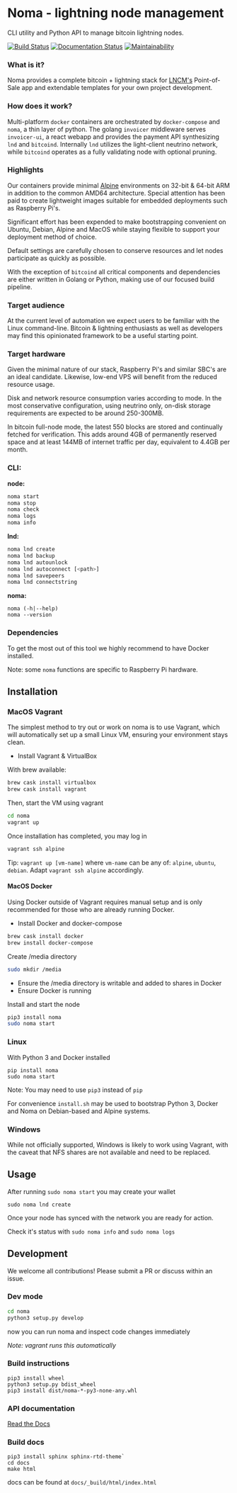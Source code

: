 # Noma - lightning node management

CLI utility and Python API to manage bitcoin lightning nodes.

[![Build Status](https://travis-ci.com/lncm/noma.svg?branch=master)](https://travis-ci.com/lncm/noma)
[![Documentation Status](https://readthedocs.org/projects/noma/badge/?version=latest)](https://noma.readthedocs.io/en/latest/?badge=latest)
[![Maintainability](https://api.codeclimate.com/v1/badges/fd95275314bd4f680140/maintainability)](https://codeclimate.com/github/lncm/noma/maintainability)

### What is it?
Noma provides a complete bitcoin + lightning stack for [LNCM's](https://lncm.io) Point-of-Sale app and extendable templates for your own project development.

### How does it work?
Multi-platform `docker` containers are orchestrated by `docker-compose` and `noma`, a thin layer of python. The golang `invoicer` middleware serves `invoicer-ui`, a react webapp and provides the payment API synthesizing `lnd` and `bitcoind`. Internally `lnd` utilizes the light-client neutrino network, while `bitcoind` operates as a fully validating node with optional pruning.

### Highlights
Our containers provide minimal [Alpine](https://alpinelinux.org) environments on 32-bit & 64-bit ARM in addition to the common AMD64 architecture. Special attention has been paid to create lightweight images suitable for embedded deployments such as Raspberry Pi's.

Significant effort has been expended to make bootstrapping convenient on Ubuntu, Debian, Alpine and MacOS while staying flexible to support your deployment method of choice.

Default settings are carefully chosen to conserve resources and let nodes participate as quickly as possible.

With the exception of `bitcoind` all critical components and dependencies are either written in Golang or Python, making use of our focused build pipeline.

### Target audience

At the current level of automation we expect users to be familiar with the Linux command-line. Bitcoin & lightning enthusiasts as well as developers may find this opinionated framework to be a useful starting point.

### Target hardware

Given the minimal nature of our stack, Raspberry Pi's and similar SBC's are an ideal candidate. Likewise, low-end VPS will benefit from the reduced resource usage.

Disk and network resource consumption varies according to mode. In the most conservative configuration, using neutrino only, on-disk storage requirements are expected to be around 250-300MB.

In bitcoin full-node mode, the latest 550 blocks are stored and continually fetched for verification. This adds around 4GB of permanently reserved space and at least 144MB of internet traffic per day, equivalent to 4.4GB per month.

### CLI:
**node:**
```bash
noma start
noma stop
noma check
noma logs
noma info
```
**lnd:**
```bash
noma lnd create
noma lnd backup
noma lnd autounlock
noma lnd autoconnect [<path>]
noma lnd savepeers
noma lnd connectstring
```
**noma:**
```
noma (-h|--help)
noma --version
```

### Dependencies

To get the most out of this tool we highly recommend to have Docker installed.

Note: some `noma` functions are specific to Raspberry Pi hardware.

## Installation

### MacOS Vagrant

The simplest method to try out or work on noma is to use Vagrant, which will automatically set up a small Linux VM, ensuring your environment stays clean.

* Install Vagrant & VirtualBox

With brew available:
```bash
brew cask install virtualbox
brew cask install vagrant
```
Then, start the VM using vagrant
```bash
cd noma
vagrant up
```

Once installation has completed, you may log in
```bash
vagrant ssh alpine
```

Tip: `vagrant up [vm-name]` where `vm-name` can be any of: `alpine`, `ubuntu`, `debian`. Adapt `vagrant ssh alpine` accordingly.

#### MacOS Docker

Using Docker outside of Vagrant requires manual setup and is only recommended for those who are already running Docker.

- Install Docker and docker-compose
```bash
brew cask install docker
brew install docker-compose
```

Create /media directory
```bash
sudo mkdir /media
```

* Ensure the /media directory is writable and added to shares in Docker
* Ensure Docker is running

Install and start the node
```bash
pip3 install noma
sudo noma start
```

### Linux

With Python 3 and Docker installed

```
pip install noma 
sudo noma start
```
Note: You may need to use `pip3` instead of `pip`

For convenience `install.sh` may be used to bootstrap Python 3, Docker and Noma on Debian-based and Alpine systems.

### Windows

While not officially supported, Windows is likely to work using Vagrant, with the caveat that NFS shares are not available and need to be replaced.

## Usage

After running `sudo noma start` you may create your wallet  

`sudo noma lnd create`

Once your node has synced with the network you are ready for action.

Check it's status with `sudo noma info` and `sudo noma logs`

## Development

We welcome all contributions! Please submit a PR or discuss within an issue.

### Dev mode

```bash
cd noma
python3 setup.py develop
```
now you can run noma and inspect code changes immediately

*Note: vagrant runs this automatically*

### Build instructions

```
pip3 install wheel
python3 setup.py bdist_wheel
pip3 install dist/noma-*-py3-none-any.whl
```

### API documentation

[Read the Docs](https://noma.readthedocs.io/en/latest/)


### Build docs

```
pip3 install sphinx sphinx-rtd-theme`
cd docs
make html
```

docs can be found at `docs/_build/html/index.html`
